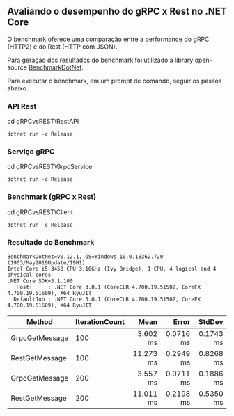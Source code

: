 ## Avaliando o desempenho do gRPC x Rest no .NET Core

O benchmark oferece uma comparação entre a performance do gRPC (HTTP2) e do Rest (HTTP com JSON).

Para geração dos resultados do benchmark foi utilizado a library open-source <a href="https://github.com/dotnet/BenchmarkDotNet">BenchmarkDotNet</a>.

Para executar o benchmark, em um prompt de comando, seguir os passos abaixo.

### API Rest
cd gRPCvsREST\RestAPI
```
dotnet run -c Release
```

### Serviço gRPC
cd gRPCvsREST\GrpcService
```
dotnet run -c Release
```

### Benchmark (gRPC x Rest)
cd gRPCvsREST\Client
```
dotnet run -c Release
```

### Resultado do Benchmark

```
BenchmarkDotNet=v0.12.1, OS=Windows 10.0.18362.720 (1903/May2019Update/19H1)
Intel Core i5-3450 CPU 3.10GHz (Ivy Bridge), 1 CPU, 4 logical and 4 physical cores
.NET Core SDK=3.1.100
  [Host]     : .NET Core 3.0.1 (CoreCLR 4.700.19.51502, CoreFX 4.700.19.51609), X64 RyuJIT
  DefaultJob : .NET Core 3.0.1 (CoreCLR 4.700.19.51502, CoreFX 4.700.19.51609), X64 RyuJIT
```

|         Method | IterationCount |      Mean |     Error |    StdDev |
|--------------- |--------------- |----------:|----------:|----------:|
| GrpcGetMessage |            100 |  3.602 ms | 0.0716 ms | 0.1743 ms |
| RestGetMessage |            100 | 11.273 ms | 0.2949 ms | 0.8268 ms |
| GrpcGetMessage |            200 |  3.557 ms | 0.0711 ms | 0.1886 ms |
| RestGetMessage |            200 | 11.011 ms | 0.2198 ms | 0.5350 ms |
